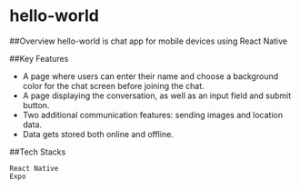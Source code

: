 # hello-world

##Overview
hello-world is chat app for mobile devices using React Native

##Key Features

- A page where users can enter their name and choose a background color for the chat screen before joining the chat.
- A page displaying the conversation, as well as an input field and submit button.
- Two additional communication features: sending images and location data.
- Data gets stored both online and offline.

##Tech Stacks

    React Native
    Expo


